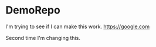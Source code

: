 # DemoRepo

I'm trying to see if I can make this work.
https://google.com

Second time I'm changing this.
